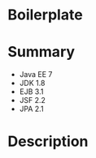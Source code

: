 Boilerplate===========# Summary* Java EE 7* JDK 1.8* EJB 3.1* JSF 2.2* JPA 2.1# Description